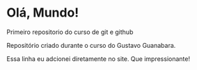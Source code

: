 # Olá, Mundo!
Primeiro repositorio do curso de git e github

Repositório criado durante o curso do Gustavo Guanabara. 

Essa linha eu adcionei diretamente no site. Que impressionante!
